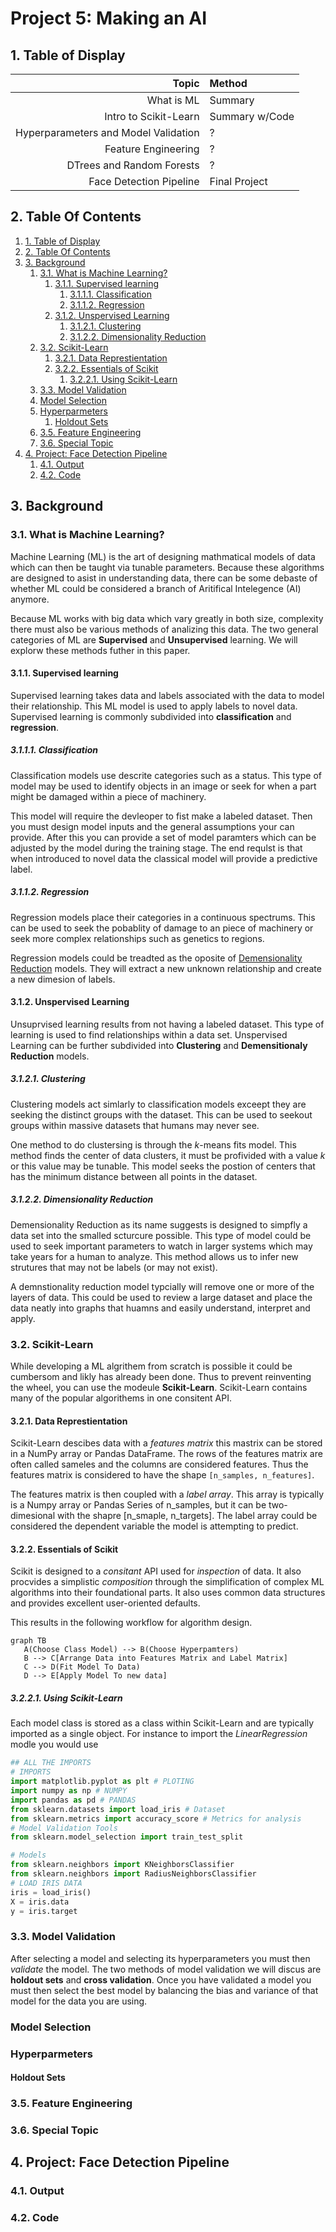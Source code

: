 # Project 5: Making an AI

## 1. Table of Display

|                                Topic | Method         |
| -----------------------------------: | :------------- |
|                           What is ML | Summary        |
|                Intro to Scikit-Learn | Summary w/Code |
| Hyperparameters and Model Validation | ?              |
|                  Feature Engineering | ?              |
|            DTrees and Random Forests | ?              |
|              Face Detection Pipeline | Final Project  |

## 2. Table Of Contents

1. [1. Table of Display](#1-table-of-display)
2. [2. Table Of Contents](#2-table-of-contents)
3. [3. Background](#3-background)
   1. [3.1. What is Machine Learning?](#31-what-is-machine-learning)
      1. [3.1.1. Supervised learning](#311-supervised-learning)
         1. [3.1.1.1. Classification](#3111-classification)
         2. [3.1.1.2. Regression](#3112-regression)
      2. [3.1.2. Unspervised Learning](#312-unspervised-learning)
         1. [3.1.2.1. Clustering](#3121-clustering)
         2. [3.1.2.2. Dimensionality Reduction](#3122-dimensionality-reduction)
   2. [3.2. Scikit-Learn](#32-scikit-learn)
      1. [3.2.1. Data Represtientation](#321-data-represtientation)
      2. [3.2.2. Essentials of Scikit](#322-essentials-of-scikit)
         1. [3.2.2.1. Using Scikit-Learn](#3221-using-scikit-learn)
   3. [3.3. Model Validation](#33-model-validation)
   4. [Model Selection](#model-selection)
   5. [Hyperparmeters](#hyperparmeters)
      1. [Holdout Sets](#holdout-sets)
   6. [3.5. Feature Engineering](#35-feature-engineering)
   7. [3.6. Special Topic](#36-special-topic)
4. [4. Project: Face Detection Pipeline](#4-project-face-detection-pipeline)
   1. [4.1. Output](#41-output)
   2. [4.2. Code](#42-code)

## 3. Background

### 3.1. What is Machine Learning?

Machine Learning (ML) is the art of designing mathmatical models of data which can then be taught via tunable parameters. Because these algorithms are designed to asist in understanding data, there can be some debaste of whether ML could be considered a branch of Aritifical Intelegence (AI) anymore.

Because ML works with big data which vary greatly in both size, complexity there must also be various methods of analizing this data. The two general categories of ML are **Supervised** and **Unsupervised** learning. We will explorw these methods futher in this paper.

#### 3.1.1. Supervised learning

Supervised learning takes data and labels associated with the data to model their relationship. This ML model is used to apply labels to novel data. Supervised learning is commonly subdivided into **classification** and **regression**.

##### 3.1.1.1. Classification

Classification models use descrite categories such as a status. This type of model may be used to identify objects in an image or seek for when a part might be damaged within a piece of machinery.

This model will require the devleoper to fist make a labeled dataset. Then you must design model inputs and the general assumptions your can provide. After this you can provide a set of model paramters which can be adjusted by the model during the training stage. The end requlst is that when introduced to novel data the classical model will provide a predictive label.

##### 3.1.1.2. Regression

Regression models place their categories in a continuous spectrums. This can be used to seek the pobablity of damage to an piece of machinery or seek more complex relationships such as genetics to regions.

Regression models could be treadted as the oposite of [Demensionality Reduction](#3122-dimensionality-reduction) models. They will extract a new unknown relationship and create a new dimesion of labels.

#### 3.1.2. Unspervised Learning

Unsuprvised learning results from not having a labeled dataset. This type of learning is used to find relationships within a data set. Unspervised Learning can be further subdivided into **Clustering** and **Demensitionaly Reduction** models.

##### 3.1.2.1. Clustering

Clustering models act simlarly to classification models exceept they are seeking the distinct groups with the dataset. This can be used to seekout groups within massive datasets that humans may never see.

One method to do clustersing is through the _k_-means fits model. This method finds the center of data clusters, it must be profivided with a value _k_ or this value may be tunable. This model seeks the postion of centers that has the minimum distance between all points in the dataset.

##### 3.1.2.2. Dimensionality Reduction

Demensionality Reduction as its name suggests is designed to simpfly a data set into the smalled scturcure possible. This type of model could be used to seek important parameters to watch in larger systems which may take years for a human to analyze. This method allows us to infer new strutures that may not be labels (or may not exist).

A demnstionality reduction model typcially will remove one or more of the layers of data. This could be used to review a large dataset and place the data neatly into graphs that huamns and easily understand, interpret and apply.

### 3.2. Scikit-Learn

While developing a ML algrithem from scratch is possible it could be cumbersom and likly has already been done. Thus to prevent reinventing the wheel, you can use the modeule **Scikit-Learn**. Scikit-Learn contains many of the popular algorithems in one consitent API.

#### 3.2.1. Data Represtientation

Scikit-Learn descibes data with a _features matrix_ this mastrix can be stored in a NumPy array or Pandas DataFrame. The rows of the features matrix are often called sameles and the columns are considered features. Thus the features matrix is considered to have the shape `[n_samples, n_features]`.

The features matrix is then coupled with a _label array_. This array is typically is a Numpy array or Pandas Series of n_samples, but it can be two-dimesional with the shapre [n_smaple, n_targets]. The label array could be considered the dependent variable the model is attempting to predict.

#### 3.2.2. Essentials of Scikit

Scikit is designed to a _consitant_ API used for _inspection_ of data. It also procvides a simplistic _composition_ through the simplification of complex ML algorithms into their foundational parts. It also uses common data structures and provides excellent user-oriented defaults.

This results in the following workflow for algorithm design.

```Mermaid
graph TB
   A(Choose Class Model) --> B(Choose Hyperpamters)
   B --> C[Arrange Data into Features Matrix and Label Matrix]
   C --> D(Fit Model To Data)
   D --> E[Apply Model To new data]
```

##### 3.2.2.1. Using Scikit-Learn

Each model class is stored as a class within Scikit-Learn and are typically imported as a single object. For instance to import the _LinearRegression_ modle you would use

```python
## ALL THE IMPORTS
# IMPORTS
import matplotlib.pyplot as plt # PLOTING
import numpy as np # NUMPY
import pandas as pd # PANDAS
from sklearn.datasets import load_iris # Dataset
from sklearn.metrics import accuracy_score # Metrics for analysis
# Model Validation Tools
from sklearn.model_selection import train_test_split

# Models
from sklearn.neighbors import KNeighborsClassifier
from sklearn.neighbors import RadiusNeighborsClassifier
# LOAD IRIS DATA
iris = load_iris()
X = iris.data
y = iris.target
```

### 3.3. Model Validation

After selecting a model and selecting its hyperparameters you must then _validate_ the model. The two methods of model validation we will discus are **holdout sets** and **cross validation**. Once you have validated a model you must then select the best model by balancing the bias and variance of that model for the data you are using.

### Model Selection

### Hyperparmeters

#### Holdout Sets

### 3.5. Feature Engineering

### 3.6. Special Topic

## 4. Project: Face Detection Pipeline

### 4.1. Output

### 4.2. Code
